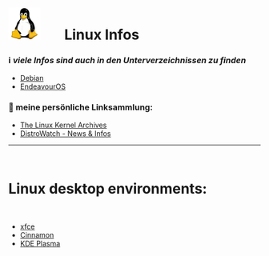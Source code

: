 # ![Linux](https://github.com/Michellesdreamplace/Linux_Infos/blob/main/pix/icons_64x64/Tux.png)⠀ ⠀Linux Infos
### ℹ️ *viele Infos sind auch in den Unterverzeichnissen zu finden*
- [Debian](https://github.com/Michellesdreamplace/Linux_Infos/blob/main/Debian/debian_info.md)
- [EndeavourOS](https://github.com/Michellesdreamplace/Linux_Infos/blob/main/EndeavourOS/endeavouros_info.md)
 ⠀ ⠀ ⠀ ⠀ ⠀ ⠀ 
 ⠀ ⠀ ⠀ ⠀ ⠀ ⠀ 
### 🔗 meine persönliche Linksammlung:
- [The Linux Kernel Archives](https://www.kernel.org/)
- [DistroWatch - News & Infos](https://distrowatch.com/)

______________________________________________________________________________________________________
 ⠀ ⠀ ⠀ ⠀ ⠀ ⠀ 
# Linux desktop environments:
 ⠀ ⠀ ⠀ ⠀ ⠀ ⠀ 
- [xfce](https://xfce.org/)
- [Cinnamon](https://projects.linuxmint.com/cinnamon/)
- [KDE Plasma](https://kde.org/de/)
